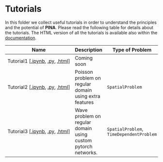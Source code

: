 # Tutorials

In this folder we collect useful tutorials in order to understand the principles and the potential of **PINA**. Please read the following table for details about the tutorials. The HTML version of all the tutorials is available also within the [documentation](http://mathlab.github.io/PINA/).


| Name  | Description   | Type of Problem   |
|-------|---------------|-------------------|
| Tutorial1&#160;[[.ipynb](tutorial1/tutorial.ipynb),&#160;[.py](tutorial1/tutorial.py),&#160;[.html](http://mathlab.github.io/PINA/_rst/tutorial1/tutorial-1.html)]| Coming soon |  |
| Tutorial2&#160;[[.ipynb](tutorial2/tutorial.ipynb),&#160;[.py](tutorial2/tutorial.py),&#160;[.html](http://mathlab.github.io/PINA/_rst/tutorial2/tutorial-1.html)]| Poisson problem on regular domain using extra features | `SpatialProblem` |
| Tutorial3&#160;[[.ipynb](tutorial3/tutorial.ipynb),&#160;[.py](tutorial3/tutorial.py),&#160;[.html](http://mathlab.github.io/PINA/_rst/tutorial3/tutorial-1.html)]| Wave problem on regular domain using custom pytorch networks. | `SpatialProblem`, `TimeDependentProblem` |


